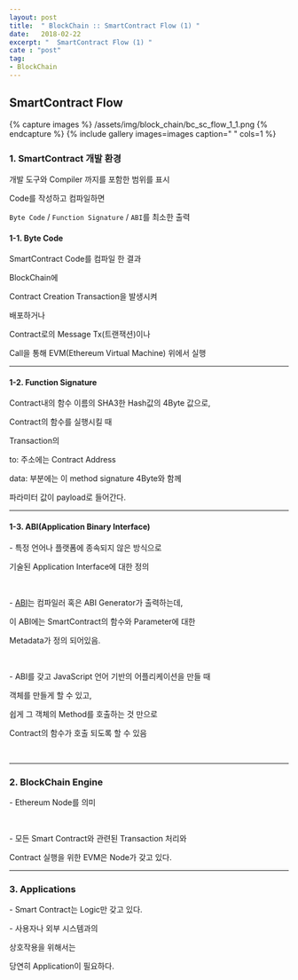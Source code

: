 ```yaml
---
layout: post
title:  " BlockChain :: SmartContract Flow (1) "
date:   2018-02-22
excerpt: "  SmartContract Flow (1) "
cate : "post"
tag:
- BlockChain
---
```


##  SmartContract Flow

{% capture images %}
/assets/img/block_chain/bc_sc_flow_1_1.png
{% endcapture %}
{% include gallery images=images caption=" " cols=1 %} 

### 1. SmartContract 개발 환경

개발 도구와 Compiler 까지를 포함한 범위를 표시

Code를 작성하고 컴파일하면 

`Byte Code` / `Function Signature` / `ABI`를 최소한 출력


#### 1-1. Byte Code

SmartContract Code를 컴파일 한 결과

BlockChain에

Contract Creation Transaction을 발생시켜

배포하거나

Contract로의 Message Tx(트랜잭션)이나 

Call을 통해 EVM(Ethereum Virtual Machine) 위에서 실행


---

#### 1-2. Function Signature

Contract내의 함수 이름의 SHA3한 Hash값의 4Byte 값으로,

Contract의 함수를 실행시킬 때 

Transaction의 

to: 주소에는 Contract Address

data: 부분에는 이 method signature 4Byte와 함께

파라미터 값이 payload로 들어간다.


---

#### 1-3. ABI(Application Binary Interface)

\- 특정 언어나 플랫폼에 종속되지 않은 방식으로

기술된 Application Interface에 대한 정의

<br>

\- [ABI](https://www.slideshare.net/ssusere4785c/abi-34537158)는 컴파일러 혹은 ABI Generator가 출력하는데,

이 ABI에는 SmartContract의 함수와 Parameter에 대한

Metadata가 정의 되어있음.

<br>

\- ABI를 갖고 JavaScript 언어 기반의 어플리케이션을 만들 때

객체를 만들게 할 수 있고, 

쉽게 그 객체의 Method를 호출하는 것 만으로

Contract의 함수가 호출 되도록 할 수 있음

<br>

---


### 2. BlockChain Engine

\- Ethereum Node를 의미

<br>

\- 모든 Smart Contract와 관련된 Transaction 처리와 

Contract 실행을 위한 EVM은 Node가 갖고 있다.

---

### 3. Applications

\- Smart Contract는 Logic만 갖고 있다.

\- 사용자나 외부 시스템과의 

상호작용을 위해서는

당연히 Application이 필요하다.

